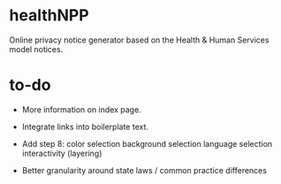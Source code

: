 healthNPP
=========

Online privacy notice generator based on the Health &amp; Human Services model notices.






to-do
=====

* More information on index page.

* Integrate links into boilerplate text.

* Add step 8: color selection
			  background selection
			  language selection
			  interactivity (layering)
			  
* Better granularity around state laws / common practice differences

